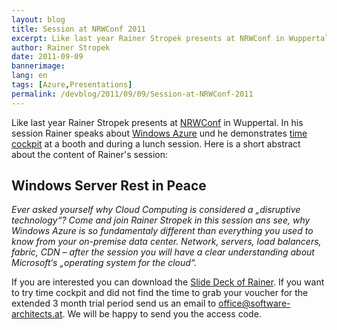 ```yaml
---
layout: blog
title: Session at NRWConf 2011
excerpt: Like last year Rainer Stropek presents at NRWConf in Wuppertal. In his session Rainer speaks about Windows Azure und he demonstrates time cockpit at a booth and during a lunch session.
author: Rainer Stropek
date: 2011-09-09
bannerimage: 
lang: en
tags: [Azure,Presentations]
permalink: /devblog/2011/09/09/Session-at-NRWConf-2011
---
```


<p>Like last year Rainer Stropek presents at <a href="http://www.nrwconf.de/" target="_blank">NRWConf</a> in Wuppertal. In his session Rainer speaks about <a href="http://www.microsoft.com/windowsazure/" target="_blank">Windows Azure</a> und he demonstrates <a href="http://www.timecockpit.com/" target="_blank">time cockpit</a> at a booth and during a lunch session. Here is a short abstract about the content of Rainer's session:</p><h2>Windows Server Rest in Peace</h2><p>
  <em>Ever asked yourself why Cloud Computing is considered a „disruptive technology“? Come and join Rainer Stropek in this session ans see, why Windows Azure is so fundamentaly different than everything you used to know from your on-premise data center. Network, servers, load balancers, fabric, CDN – after the session you will have a clear understanding about Microsoft‘s „operating system for the cloud“.  </em>
</p><p>If you are interested you can download the <a href="{{site.baseurl}}/content/images/blog/2011/09/NRWConf 2011 - Windows Server RIP.pdf" target="_blank">Slide Deck of Rainer</a>. If you want to try time cockpit and did not find the time to grab your voucher for the extended 3 month trial period send us an email to <a href="mailto:office@software-architects.at">office@software-architects.at</a>. We will be happy to send you the access code.</p>